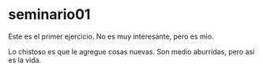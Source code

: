 # seminario01
Este es el primer ejercicio. No es muy interesante, pero es mio.

Lo chistoso es que le agregue cosas nuevas. Son medio aburridas, pero así es la vida.
